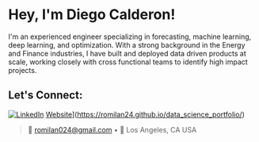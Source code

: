 # Hey, I'm Diego Calderon! 

I'm an experienced engineer specializing in forecasting, machine learning, deep learning, and optimization. With a strong background in the Energy and Finance industries, I have built and deployed data driven products at scale, working closely with cross functional teams to identify high impact projects.

## Let's Connect:
[![LinkedIn](https://img.shields.io/badge/LinkedIn-%230077B5.svg?&style=flat&logo=linkedin&logoColor=white)]([https://www.linkedin.com/in/diegocalderon/])
[Website](https://img.shields.io/badge/Website-%23323232?&style=flat&logo=internet-archive&logoColor=white)](https://romilan24.github.io/data_science_portfolio/)

> 📧 romilan024@gmail.com • 📍 Los Angeles, CA USA
